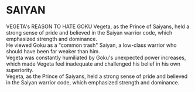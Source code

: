 # SAIYAN
VEGETA's REASON TO HATE GOKU 
Vegeta, as the Prince of Saiyans, held a strong sense of pride and believed in the Saiyan warrior code, which emphasized strength and dominance.<br>
            He viewed Goku as a "common trash" Saiyan, a low-class warrior who should have been far weaker than him.<br>Vegeta was constantly humiliated by Goku's unexpected power increases, which made Vegeta feel inadequate and challenged his belief in his own superiority. <br>
            Vegeta, as the Prince of Saiyans, held a strong sense of pride and believed in the Saiyan warrior code, which emphasized strength and dominance.
        
